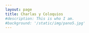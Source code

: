 ```yaml
---
layout: page
title: Charlas y Coloquios
#description: This is who I am. 
#background: '/static/img/pano5.jpg'
---
```

